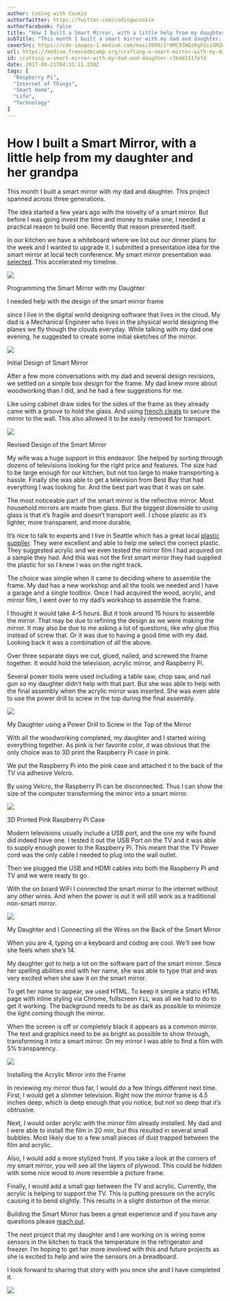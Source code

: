 ```yaml
---
author: Coding with Cookie
authorTwitter: https://twitter.com/codingwcookie
authorFacebook: false
title: "How I built a Smart Mirror, with a little help from my daughter and her grandpa"
subTitle: "This month I built a smart mirror with my dad and daughter. This project spanned across three generations...."
coverSrc: https://cdn-images-1.medium.com/max/2000/1*0MC93WQzKqFGisGM2WisVQ.png
url: https://medium.freecodecamp.org/crafting-a-smart-mirror-with-my-dad-and-daughter-c3bdd151fefd
id: crafting-a-smart-mirror-with-my-dad-and-daughter-c3bdd151fefd
date: 2017-08-21T04:31:11.238Z
tags: [
  "Raspberry Pi",
  "Internet of Things",
  "Smart Home",
  "Life",
  "Technology"
]
---
```

# How I built a Smart Mirror, with a little help from my daughter and her grandpa

This month I built a smart mirror with my dad and daughter. This project spanned across three generations.

The idea started a few years ago with the novelty of a smart mirror. But before I was going invest the time and money to make one, I needed a practical reason to build one. Recently that reason presented itself.

In our kitchen we have a whiteboard where we list out our dinner plans for the week and I wanted to upgrade it. I submitted a presentation idea for the smart mirror at local tech conference. My smart mirror presentation was [selected](https://seattle.codecamp.us/Session/Details/217). This accelerated my timeline.







![](https://cdn-images-1.medium.com/max/2000/1*0MC93WQzKqFGisGM2WisVQ.png)

Programming the Smart Mirror with my Daughter







I needed help with the design of the smart mirror frame

since I live in the digital world designing software that lives in the cloud. My dad is a Mechanical Engineer who lives in the physical world designing the planes we fly though the clouds everyday. While talking with my dad one evening, he suggested to create some initial sketches of the mirror.







![](https://cdn-images-1.medium.com/max/2000/1*vCEPY2LlltiR4StEa16iiQ.jpeg)

Initial Design of Smart Mirror







After a few more conversations with my dad and several design revisions, we settled on a simple box design for the frame. My dad knew more about woodworking than I did, and he had a few suggestions for me.

Like using cabinet draw sides for the sides of the frame as they already came with a groove to hold the glass. And using [french cleats](https://en.wikipedia.org/wiki/French_cleat) to secure the mirror to the wall. This also allowed it to be easily removed for transport.







![](https://cdn-images-1.medium.com/max/2000/1*ZOn3rs_nvfx9HcayYwtIkw.jpeg)

Revised Design of the Smart Mirror







My wife was a huge support in this endeavor. She helped by sorting through dozens of televisions looking for the right price and features. The size had to be large enough for our kitchen, but not too large to make transporting a hassle. Finally she was able to get a television from Best Buy that had everything I was looking for. And the best part was that it was on sale.

The most noticeable part of the smart mirror is the reflective mirror. Most household mirrors are made from glass. But the biggest downside to using glass is that it’s fragile and doesn’t transport well. I chose plastic as it’s lighter, more transparent, and more durable.

It’s nice to talk to experts and I live in Seattle which has a great local [plastic supplier](https://www.tapplastics.com/). They were excellent and able to help me select the correct plastic. They suggested acrylic and we even tested the mirror film I had acquired on a sample they had. And this was not the first smart mirror they had supplied the plastic for so I knew I was on the right track.

The choice was simple when it came to deciding where to assemble the frame. My dad has a new workshop and all the tools we needed and I have a garage and a single toolbox. Once I had acquired the wood, acrylic, and mirror film, I went over to my dad’s workshop to assemble the frame.

I thought it would take 4–5 hours. But it took around 15 hours to assemble the mirror. That may be due to refining the design as we were making the mirror. It may also be due to me asking a lot of questions, like why glue this instead of screw that. Or it was due to having a good time with my dad. Looking back it was a combination of all the above.

Over three separate days we cut, glued, nailed, and screwed the frame together. It would hold the television, acrylic mirror, and Raspberry Pi.

Several power tools were used including a table saw, chop saw, and nail gun so my daughter didn’t help with that part. But she was able to help with the final assembly when the acrylic mirror was inserted. She was even able to use the power drill to screw in the top during the final assembly.







![](https://cdn-images-1.medium.com/max/2000/1*0gheGlfYXpB1Mrdc086vkg.jpeg)

My Daughter using a Power Drill to Screw in the Top of the Mirror







With all the woodworking completed, my daughter and I started wiring everything together. As pink is her favorite color, it was obvious that the only choice was to 3D print the Raspberry Pi case in pink.

We put the Raspberry Pi into the pink case and attached it to the back of the TV via adhesive Velcro.

By using Velcro, the Raspberry Pi can be disconnected. Thus I can show the size of the computer transforming the mirror into a smart mirror.



![](https://cdn-images-1.medium.com/max/1600/1*uHb5-9NkARoGyX6_JiBLUQ.jpeg)

3D Printed Pink Raspberry Pi Case



Modern televisions usually include a USB port, and the one my wife found did indeed have one. I tested it out the USB Port on the TV and it was able to supply enough power to the Raspberry Pi. This meant that the TV Power cord was the only cable I needed to plug into the wall outlet.

Then we plugged the USB and HDMI cables into both the Raspberry Pi and TV and we were ready to go.

With the on board WiFi I connected the smart mirror to the internet without any other wires. And when the power is out it will still work as a traditional non-smart mirror.







![](https://cdn-images-1.medium.com/max/2000/1*hDmu4OZxb6r8Tq2-xfXsIw.jpeg)

My Daughter and I Connecting all the Wires on the Back of the Smart Mirror







When you are 4, typing on a keyboard and coding are cool. We’ll see how she feels when she’s 14.

My daughter got to help a lot on the software part of the smart mirror. Since her spelling abilities end with her name, she was able to type that and was very excited when she saw it on the smart mirror.

To get her name to appear, we used HTML. To keep it simple a static HTML page with inline styling via Chrome, fullscreen `F11`, was all we had to do to get it working. The background needs to be as dark as possible to minimize the light coming though the mirror.

When the screen is off or completely black it appears as a common mirror. The text and graphics need to be as bright as possible to show through, transforming it into a smart mirror. On my mirror I was able to find a film with 5% transparency.







![](https://cdn-images-1.medium.com/max/2000/1*SXPDPCF59-KLfzlGpW-cCA.jpeg)

Installing the Acrylic Mirror into the Frame







In reviewing my mirror thus far, I would do a few things different next time. First, I would get a slimmer television. Right now the mirror frame is 4.5 inches deep, which is deep enough that you notice, but not so deep that it’s obtrusive.

Next, I would order acrylic with the mirror film already installed. My dad and I were able to install the film in 20 min, but this resulted in several small bubbles. Most likely due to a few small pieces of dust trapped between the film and acrylic.

Also, I would add a more stylized front. If you take a look at the corners of my smart mirror, you will see all the layers of plywood. This could be hidden with some nice wood to more resemble a picture frame.

Finally, I would add a small gap between the TV and acrylic. Currently, the acrylic is helping to support the TV. This is putting pressure on the acrylic causing it to bend slightly. This results in a slight distortion of the mirror.

Building the Smart Mirror has been a great experience and if you have any questions please [reach out](https://codingwithcookie.com/contact/).

The next project that my daughter and I are working on is wiring some sensors in the kitchen to track the temperature in the refrigerator and freezer. I’m hoping to get her more involved with this and future projects as she is excited to help and wire the sensors on a breadboard.

I look forward to sharing that story with you once she and I have completed it.



![](https://cdn-images-1.medium.com/max/1600/1*oZEtDRyuK9QDXUFuTewdPA.jpeg)










